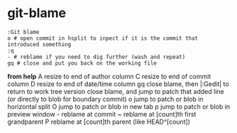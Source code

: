 # git-blame


```
:Git blame
o # open commit in hsplit to inpect if it is the commit that introduced something
:q
- # reblame if you need to dig further (wash and repeat)
gq # close and put you back on the working file
```

**from help**
                        A     resize to end of author column
                        C     resize to end of commit column
                        D     resize to end of date/time column
                        gq    close blame, then |:Gedit| to return to work
                              tree version
                        <CR>  close blame, and jump to patch that added line
                              (or directly to blob for boundary commit)
                        o     jump to patch or blob in horizontal split
                        O     jump to patch or blob in new tab
                        p     jump to patch or blob in preview window
                        -     reblame at commit
                        ~     reblame at [count]th first grandparent
                        P     reblame at [count]th parent (like HEAD^[count])

